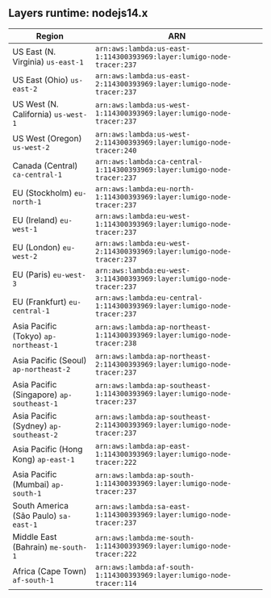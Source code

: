 Layers runtime: nodejs14.x
----
| Region | ARN |
| --- | --- |
|US East (N. Virginia)  `us-east-1`|`arn:aws:lambda:us-east-1:114300393969:layer:lumigo-node-tracer:237`|
|US East (Ohio)  `us-east-2`|`arn:aws:lambda:us-east-2:114300393969:layer:lumigo-node-tracer:237`|
|US West (N. California)  `us-west-1`|`arn:aws:lambda:us-west-1:114300393969:layer:lumigo-node-tracer:237`|
|US West (Oregon)  `us-west-2`|`arn:aws:lambda:us-west-2:114300393969:layer:lumigo-node-tracer:240`|
|Canada (Central)  `ca-central-1`|`arn:aws:lambda:ca-central-1:114300393969:layer:lumigo-node-tracer:237`|
|EU (Stockholm)  `eu-north-1`|`arn:aws:lambda:eu-north-1:114300393969:layer:lumigo-node-tracer:237`|
|EU (Ireland)  `eu-west-1`|`arn:aws:lambda:eu-west-1:114300393969:layer:lumigo-node-tracer:237`|
|EU (London)  `eu-west-2`|`arn:aws:lambda:eu-west-2:114300393969:layer:lumigo-node-tracer:237`|
|EU (Paris)  `eu-west-3`|`arn:aws:lambda:eu-west-3:114300393969:layer:lumigo-node-tracer:237`|
|EU (Frankfurt)  `eu-central-1`|`arn:aws:lambda:eu-central-1:114300393969:layer:lumigo-node-tracer:237`|
|Asia Pacific (Tokyo)  `ap-northeast-1`|`arn:aws:lambda:ap-northeast-1:114300393969:layer:lumigo-node-tracer:238`|
|Asia Pacific (Seoul)  `ap-northeast-2`|`arn:aws:lambda:ap-northeast-2:114300393969:layer:lumigo-node-tracer:237`|
|Asia Pacific (Singapore)  `ap-southeast-1`|`arn:aws:lambda:ap-southeast-1:114300393969:layer:lumigo-node-tracer:237`|
|Asia Pacific (Sydney)  `ap-southeast-2`|`arn:aws:lambda:ap-southeast-2:114300393969:layer:lumigo-node-tracer:237`|
|Asia Pacific (Hong Kong)  `ap-east-1`|`arn:aws:lambda:ap-east-1:114300393969:layer:lumigo-node-tracer:222`|
|Asia Pacific (Mumbai)  `ap-south-1`|`arn:aws:lambda:ap-south-1:114300393969:layer:lumigo-node-tracer:237`|
|South America (São Paulo)  `sa-east-1`|`arn:aws:lambda:sa-east-1:114300393969:layer:lumigo-node-tracer:237`|
|Middle East (Bahrain)  `me-south-1`|`arn:aws:lambda:me-south-1:114300393969:layer:lumigo-node-tracer:222`|
|Africa (Cape Town)  `af-south-1`|`arn:aws:lambda:af-south-1:114300393969:layer:lumigo-node-tracer:114`|
